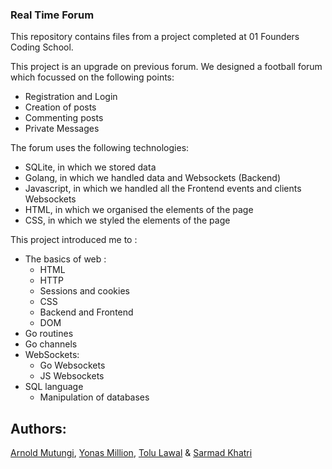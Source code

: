 ### Real Time Forum

This repository contains files from a project completed at 01 Founders Coding School.

This project is an upgrade on previous forum. We designed a football forum which focussed on the following points:

- Registration and Login
- Creation of posts
- Commenting posts
- Private Messages

The forum uses the following technologies:

- SQLite, in which we stored data
- Golang, in which we handled data and Websockets (Backend)
- Javascript, in which we handled all the Frontend events and clients Websockets
- HTML, in which we organised the elements of the page
- CSS, in which we styled the elements of the page

This project introduced me to :

- The basics of web :
  - HTML
  - HTTP
  - Sessions and cookies
  - CSS
  - Backend and Frontend
  - DOM
- Go routines
- Go channels
- WebSockets:
  - Go Websockets
  - JS Websockets
- SQL language
  - Manipulation of databases
  
## Authors:
[Arnold Mutungi](https://github.com/abmutungi), [Yonas Million](https://git.learn.01founders.co/nsym_coding), [Tolu Lawal](https://git.learn.01founders.co/tb38r) & [Sarmad Khatri](https://git.learn.01founders.co/eternal17)
